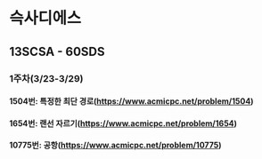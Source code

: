 # 슥사디에스
## 13SCSA - 60SDS

### 1주차(3/23-3/29)
#### 1504번: 특정한 최단 경로(https://www.acmicpc.net/problem/1504)
#### 1654번: 랜선 자르기(https://www.acmicpc.net/problem/1654)
#### 10775번: 공항(https://www.acmicpc.net/problem/10775)

